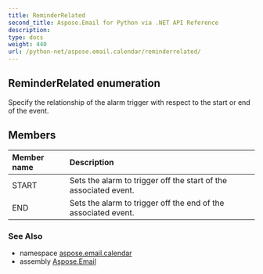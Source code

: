 ```yaml
---
title: ReminderRelated
second_title: Aspose.Email for Python via .NET API Reference
description: 
type: docs
weight: 440
url: /python-net/aspose.email.calendar/reminderrelated/
---
```


## ReminderRelated enumeration

Specify the relationship of the alarm trigger with respect to the start or end of the event.

## Members
| Member name | Description |
| :- | :- |
|START|Sets the alarm to trigger off the start of the associated event.|
|END|Sets the alarm to trigger off the end of the associated event.|

### See Also

* namespace [aspose.email.calendar](/python-net/aspose.email.calendar/)
* assembly [Aspose.Email](/python-net/)

